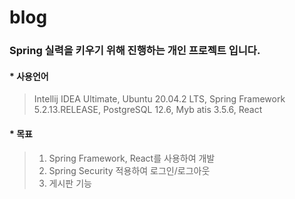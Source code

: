 # blog

### Spring 실력을 키우기 위해 진행하는 개인 프로젝트 입니다.


#### * 사용언어
> Intellij IDEA Ultimate, Ubuntu 20.04.2 LTS, Spring Framework 5.2.13.RELEASE, PostgreSQL 12.6, Myb
atis 3.5.6, React


#### * 목표
> 1. Spring Framework, React를 사용하여 개발
> 1. Spring Security 적용하여 로그인/로그아웃
> 1. 게시판 기능
